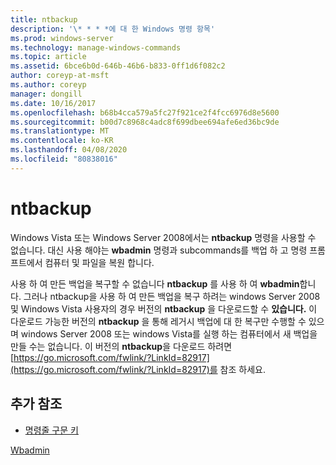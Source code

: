 ```yaml
---
title: ntbackup
description: '\* * * *에 대 한 Windows 명령 항목'
ms.prod: windows-server
ms.technology: manage-windows-commands
ms.topic: article
ms.assetid: 6bce6b0d-646b-46b6-b833-0ff1d6f082c2
author: coreyp-at-msft
ms.author: coreyp
manager: dongill
ms.date: 10/16/2017
ms.openlocfilehash: b68b4cca579a5fc27f921ce2f4fcc6976d8e5600
ms.sourcegitcommit: b00d7c8968c4adc8f699dbee694afe6ed36bc9de
ms.translationtype: MT
ms.contentlocale: ko-KR
ms.lasthandoff: 04/08/2020
ms.locfileid: "80838016"
---
```

# <a name="ntbackup"></a>ntbackup



Windows Vista 또는 Windows Server 2008에서는 **ntbackup** 명령을 사용할 수 없습니다. 대신 사용 해야는 **wbadmin** 명령과 subcommands를 백업 하 고 명령 프롬프트에서 컴퓨터 및 파일을 복원 합니다.

사용 하 여 만든 백업을 복구할 수 없습니다 **ntbackup** 를 사용 하 여 **wbadmin**합니다. 그러나 ntbackup을 사용 하 여 만든 백업을 복구 하려는 windows Server 2008 및 Windows Vista 사용자의 경우 버전의 **ntbackup** 을 다운로드할 수 **있습니다.** 이 다운로드 가능한 버전의 **ntbackup** 을 통해 레거시 백업에 대 한 복구만 수행할 수 있으며 windows Server 2008 또는 windows Vista를 실행 하는 컴퓨터에서 새 백업을 만들 수는 없습니다. 이 버전의 **ntbackup**을 다운로드 하려면 [https://go.microsoft.com/fwlink/?LinkId=82917](https://go.microsoft.com/fwlink/?LinkId=82917)를 참조 하세요.

## <a name="additional-references"></a>추가 참조

- [명령줄 구문 키](command-line-syntax-key.md)

[Wbadmin](wbadmin.md)